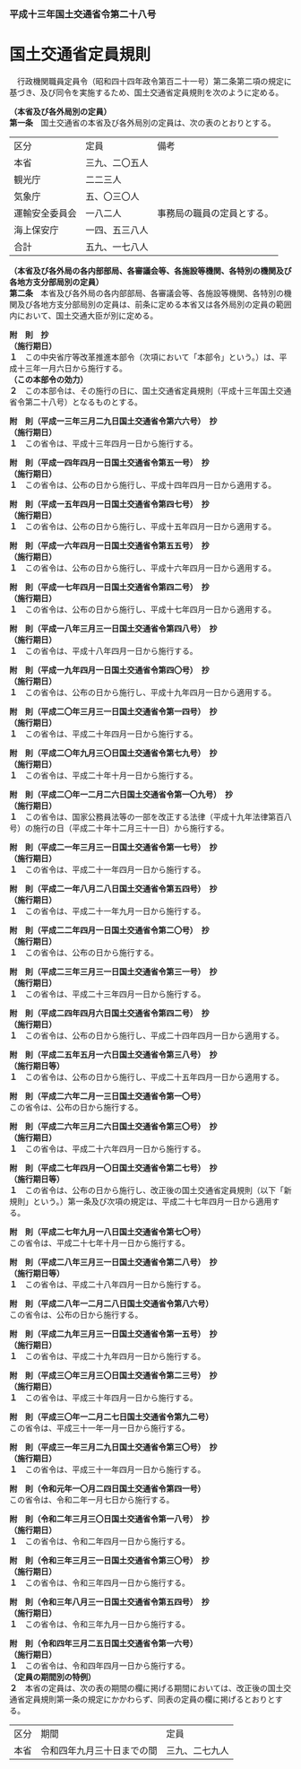 ### 平成十三年国土交通省令第二十八号  
# 国土交通省定員規則  
　行政機関職員定員令（昭和四十四年政令第百二十一号）第二条第二項の規定に基づき、及び同令を実施するため、国土交通省定員規則を次のように定める。  
  
**（本省及び各外局別の定員）**  
**第一条**　国土交通省の本省及び各外局別の定員は、次の表のとおりとする。  

||||  
| --- | --- | --- |  
|区分|定員|備考|  
|本省|三九、二〇五人||  
|観光庁|二二三人||  
|気象庁|五、〇三〇人||  
|運輸安全委員会|一八二人|事務局の職員の定員とする。|  
|海上保安庁|一四、五三八人||  
|合計|五九、一七八人||  
  
  
**（本省及び各外局の各内部部局、各審議会等、各施設等機関、各特別の機関及び各地方支分部局別の定員）**  
**第二条**　本省及び各外局の各内部部局、各審議会等、各施設等機関、各特別の機関及び各地方支分部局別の定員は、前条に定める本省又は各外局別の定員の範囲内において、国土交通大臣が別に定める。  
  
**附　則　抄**  
**（施行期日）**  
**１**　この中央省庁等改革推進本部令（次項において「本部令」という。）は、平成十三年一月六日から施行する。  
**（この本部令の効力）**  
**２**　この本部令は、その施行の日に、国土交通省定員規則（平成十三年国土交通省令第二十八号）となるものとする。  
  
**附　則（平成一三年三月二九日国土交通省令第六六号）　抄**  
**（施行期日）**  
**１**　この省令は、平成十三年四月一日から施行する。  
  
**附　則（平成一四年四月一日国土交通省令第五一号）　抄**  
**（施行期日）**  
**１**　この省令は、公布の日から施行し、平成十四年四月一日から適用する。  
  
**附　則（平成一五年四月一日国土交通省令第四七号）　抄**  
**（施行期日）**  
**１**　この省令は、公布の日から施行し、平成十五年四月一日から適用する。  
  
**附　則（平成一六年四月一日国土交通省令第五五号）　抄**  
**（施行期日）**  
**１**　この省令は、公布の日から施行し、平成十六年四月一日から適用する。  
  
**附　則（平成一七年四月一日国土交通省令第四二号）　抄**  
**（施行期日）**  
**１**　この省令は、公布の日から施行し、平成十七年四月一日から適用する。  
  
**附　則（平成一八年三月三一日国土交通省令第四八号）　抄**  
**（施行期日）**  
**１**　この省令は、平成十八年四月一日から施行する。  
  
**附　則（平成一九年四月一日国土交通省令第四〇号）　抄**  
**（施行期日）**  
**１**　この省令は、公布の日から施行し、平成十九年四月一日から適用する。  
  
**附　則（平成二〇年三月三一日国土交通省令第一四号）　抄**  
**（施行期日）**  
**１**　この省令は、平成二十年四月一日から施行する。  
  
**附　則（平成二〇年九月三〇日国土交通省令第七九号）　抄**  
**（施行期日）**  
**１**　この省令は、平成二十年十月一日から施行する。  
  
**附　則（平成二〇年一二月二六日国土交通省令第一〇九号）　抄**  
**（施行期日）**  
**１**　この省令は、国家公務員法等の一部を改正する法律（平成十九年法律第百八号）の施行の日（平成二十年十二月三十一日）から施行する。  
  
**附　則（平成二一年三月三一日国土交通省令第一七号）　抄**  
**（施行期日）**  
**１**　この省令は、平成二十一年四月一日から施行する。  
  
**附　則（平成二一年八月二八日国土交通省令第五四号）　抄**  
**（施行期日）**  
**１**　この省令は、平成二十一年九月一日から施行する。  
  
**附　則（平成二二年四月一日国土交通省令第二〇号）　抄**  
**（施行期日）**  
**１**　この省令は、公布の日から施行する。  
  
**附　則（平成二三年三月三一日国土交通省令第三一号）　抄**  
**（施行期日）**  
**１**　この省令は、平成二十三年四月一日から施行する。  
  
**附　則（平成二四年四月六日国土交通省令第四二号）　抄**  
**（施行期日）**  
**１**　この省令は、公布の日から施行し、平成二十四年四月一日から適用する。  
  
**附　則（平成二五年五月一六日国土交通省令第三八号）　抄**  
**（施行期日等）**  
**１**　この省令は、公布の日から施行し、平成二十五年四月一日から適用する。  
  
**附　則（平成二六年二月一三日国土交通省令第一〇号）**  
この省令は、公布の日から施行する。  
  
**附　則（平成二六年三月二六日国土交通省令第三〇号）　抄**  
**（施行期日）**  
**１**　この省令は、平成二十六年四月一日から施行する。  
  
**附　則（平成二七年四月一〇日国土交通省令第二七号）　抄**  
**（施行期日等）**  
**１**　この省令は、公布の日から施行し、改正後の国土交通省定員規則（以下「新規則」という。）第一条及び次項の規定は、平成二十七年四月一日から適用する。  
  
**附　則（平成二七年九月一八日国土交通省令第七〇号）**  
この省令は、平成二十七年十月一日から施行する。  
  
**附　則（平成二八年三月三一日国土交通省令第二八号）　抄**  
**（施行期日等）**  
**１**　この省令は、平成二十八年四月一日から施行する。  
  
**附　則（平成二八年一二月二八日国土交通省令第八六号）**  
この省令は、公布の日から施行する。  
  
**附　則（平成二九年三月三一日国土交通省令第一五号）　抄**  
**（施行期日）**  
**１**　この省令は、平成二十九年四月一日から施行する。  
  
**附　則（平成三〇年三月三〇日国土交通省令第二三号）　抄**  
**（施行期日）**  
**１**　この省令は、平成三十年四月一日から施行する。  
  
**附　則（平成三〇年一二月二七日国土交通省令第九二号）**  
この省令は、平成三十一年一月一日から施行する。  
  
**附　則（平成三一年三月二九日国土交通省令第三〇号）　抄**  
**（施行期日）**  
**１**　この省令は、平成三十一年四月一日から施行する。  
  
**附　則（令和元年一〇月二四日国土交通省令第四一号）**  
この省令は、令和二年一月七日から施行する。  
  
**附　則（令和二年三月三〇日国土交通省令第一八号）　抄**  
**（施行期日）**  
**１**　この省令は、令和二年四月一日から施行する。  
  
**附　則（令和三年三月三一日国土交通省令第三〇号）　抄**  
**（施行期日）**  
**１**　この省令は、令和三年四月一日から施行する。  
  
**附　則（令和三年八月三一日国土交通省令第五四号）　抄**  
**（施行期日）**  
**１**　この省令は、令和三年九月一日から施行する。  
  
**附　則（令和四年三月二五日国土交通省令第一六号）**  
**（施行期日）**  
**１**　この省令は、令和四年四月一日から施行する。  
**（定員の期間別の特例）**  
**２**　本省の定員は、次の表の期間の欄に掲げる期間においては、改正後の国土交通省定員規則第一条の規定にかかわらず、同表の定員の欄に掲げるとおりとする。  

||||  
| --- | --- | --- |  
|区分|期間|定員|  
|本省|令和四年九月三十日までの間|三九、二七九人|  
  
